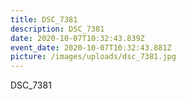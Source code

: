 ```yaml
---
title: DSC_7381
description: DSC_7381
date: 2020-10-07T10:32:43.839Z
event_date: 2020-10-07T10:32:43.881Z
picture: /images/uploads/dsc_7381.jpg
---
```

DSC_7381